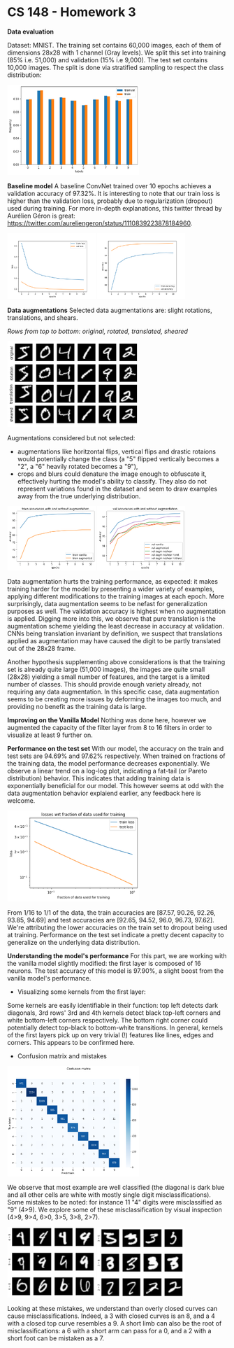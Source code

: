 # CS 148 - Homework 3

**Data evaluation**

Dataset: MNIST. The training set contains 60,000 images, each of them of dimensions 28x28 with 1 channel (Gray levels). We split this set into training (85% i.e. 51,000) and validation (15% i.e 9,000). The test set contains 10,000 images. The split is done via stratified sampling to respect the class distribution:

<img src="./images/stratified_sampling.png?raw=true" width="60%" alt="stratified sampling respects class distribution">

**Baseline model**
A baseline ConvNet trained over 10 epochs achieves a validation accuracy of 97.32%. It is interesting to note that our train loss is higher than the validation loss, probably due to regularization (dropout) used during training. For more in-depth explanations, this twitter thread by Aurélien Géron is great: https://twitter.com/aureliengeron/status/1110839223878184960.

<p float="center">
    <img src="./images/losses_basic.png?raw=true" width="40%" alt="losses vanilla model"> 
    <img src="./images/accuracies_basic.png?raw=true" width="40%" alt="accuracies vanilla model">
</p>

**Data augmentations**
Selected data augmentations are: slight rotations, translations, and shears.

*Rows from top to bottom: original, rotated, translated, sheared*

<img src="./images/augmentations.png?raw=true" width="60%" alt="augmented mnist images">

Augmentations considered but not selected:
- augmentations like horitzontal flips, vertical flips and drastic rotaions would potentially change the class (a "5" flipped vertically becomes a "2", a "6" heavily rotated becomes a "9"),
- crops and blurs could denature the image enough to obfuscate it, effectively hurting the model's ability to classify. They also do not represent variations found in the dataset and seem to draw examples away from the true underlying distribution.

<p float="center">
    <img src="./images/B_accuracies_train.png?raw=true" width="40%" alt="accuracy training with augmentation"> 
    <img src="./images/B_accuracies_val.png?raw=true" width="40%" alt="accuracy validation with augmentation">
</p>

Data augmentation hurts the training performance, as expected: it makes training harder for the model by presenting a wider variety of examples, applying different modifications to the training images at each epoch. More surprisingly, data augmentation seems to be nefast for generalization purposes as well. The validation accuracy is highest when no augmentation is applied. Digging more into this, we observe that pure translation is the augmentation scheme yielding the least decrease in accuracy at validation. CNNs being translation invariant by definition, we suspect that translations applied as augmentation may have caused the digit to be partly translated out of the 28x28 frame.

Another hypothesis supplementing above considerations is that the training set is already quite large (51,000 images), the images are quite small (28x28) yielding a small number of features, and the target is a limited number of classes. This should provide enough variety already, not requiring any data augmentation. In this specific case, data augmentation seems to be creating more issues by deforming the images too much, and providing no benefit as the training data is large.

**Improving on the Vanilla Model**
Nothing was done here, however we augmented the capacity of the filter layer from 8 to 16 filters in order to visualize at least 9 further on.

**Performance on the test set**
With our model, the accuracy on the train and test sets are 94.69% and 97.62% respectively. When trained on fractions of the training data, the model performance decreases exponentially. We observe a linear trend on a log-log plot, indicating a fat-tail (or Pareto distribution) behavior. This indicates that adding training data is exponentially beneficial for our model. This however seems at odd with the data augmentation behavior explaiend earlier, any feedback here is welcome.

<img src="./images/D_performance_fraction_data.png?raw=true" width="60%" alt="loss when training on fraction of data">

From 1/16 to 1/1 of the data, the train accuracies are [87.57, 90.26, 92.26, 93.85, 94.69] and test accuracies are [92.65, 94.52, 96.0, 96.73, 97.62]. We're attributing the lower accuracies on the train set to dropout being used at training. Performance on the test set indicate a pretty decent capacity to generalize on the underlying data distribution.

**Understanding the model's performance**
For this part, we are working with the vanilla model slightly modified: the first layer is composed of 16 neurons. The test accuracy of this model is 97.90%, a slight boost from the vanilla model's performance.

* Visualizing some kernels from the first layer:

Some kernels are easily identifiable in their function: top left detects dark diagonals, 3rd rows' 3rd and 4th kernels detect black top-left corners and white bottom-left corners respectively. The bottom right corner could potentially detect top-black to bottom-white transitions. In general, kernels of the first layers pick up on very trivial (!) features like lines, edges and corners. This appears to be confirmed here.

* Confusion matrix and mistakes

<img src="./images/E_conf_matrix.png?raw=true" width="60%" alt="confusion matrix">

We observe that most example are well classified (the diagonal is dark blue and all other cells are white with mostly single digit misclassifications). Some mistakes to be noted: for instance 11 "4" digits were misclassified as "9" (4>9). We explore some of these misclassification by visual inspection (4>9, 9>4, 6>0, 3>5, 3>8, 2>7).

<p float="center">
    <img src="./images/E_misclass.png?raw=true" width="40%" alt="some mistakes"> 
    <img src="./images/E_misclass_more.png?raw=true" width="40%" alt="more mistakes">
</p>

Looking at these mistakes, we understand than overly closed curves can cause misclassifications. Indeed, a 3 with closed curves is an 8, and a 4 with a closed top curve resembles a 9. A short limb can also be the root of misclassifications: a 6 with a short arm can pass for a 0, and a 2 with a short foot can be mistaken as a 7.


